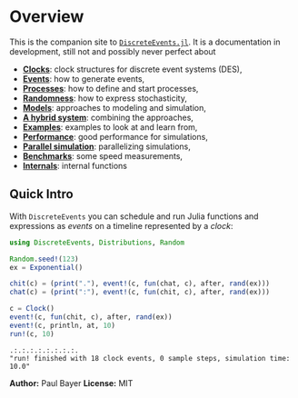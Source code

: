 # Overview

This is the companion site to [`DiscreteEvents.jl`](https://pbayer.github.io/DiscreteEvents.jl/dev/). It is a documentation in development, still not and possibly never perfect about

- [**Clocks**](clocks.md): clock structures for discrete event systems (DES),
- [**Events**](events.md): how to generate events,
- [**Processes**](processes.md): how to define and start processes,
- [**Randomness**](random.md): how to express stochasticity,
- [**Models**](models.md): approaches to modeling and simulation,
- [**A hybrid system**](hybrid.md): combining the approaches,
- [**Examples**](examples/examples.md): examples to look at and learn from,
- [**Performance**](performance.md): good performance for simulations,
- [**Parallel simulation**](parallel.md): parallelizing simulations,
- [**Benchmarks**](benchmarks.md): some speed measurements,
- [**Internals**](internals.md): internal functions

## Quick Intro

With `DiscreteEvents` you can schedule and run Julia functions and expressions as *events* on a timeline represented by a *clock*:

```julia
using DiscreteEvents, Distributions, Random

Random.seed!(123)
ex = Exponential()

chit(c) = (print("."), event!(c, fun(chat, c), after, rand(ex)))
chat(c) = (print(":"), event!(c, fun(chit, c), after, rand(ex)))

c = Clock()
event!(c, fun(chit, c), after, rand(ex))
event!(c, println, at, 10)
run!(c, 10)
```
```
.:.:.:.:.:.:.:.:.
"run! finished with 18 clock events, 0 sample steps, simulation time: 10.0"
```


**Author:** Paul Bayer
**License:** MIT
